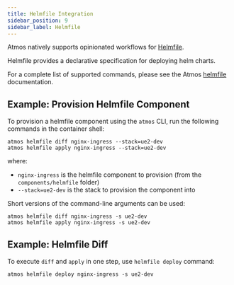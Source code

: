```yaml
---
title: Helmfile Integration
sidebar_position: 9
sidebar_label: Helmfile
---
```


Atmos natively supports opinionated workflows for [Helmfile](https://github.com/helmfile/helmfile).

Helmfile provides a declarative specification for deploying helm charts.

For a complete list of supported commands, please see the Atmos [helmfile](/cli/commands/helmfile/usage) documentation.

## Example: Provision Helmfile Component

To provision a helmfile component using the `atmos` CLI, run the following commands in the container shell:

```shell
atmos helmfile diff nginx-ingress --stack=ue2-dev
atmos helmfile apply nginx-ingress --stack=ue2-dev
```

where:

- `nginx-ingress` is the helmfile component to provision (from the `components/helmfile` folder)
- `--stack=ue2-dev` is the stack to provision the component into

Short versions of the command-line arguments can be used:

```shell
atmos helmfile diff nginx-ingress -s ue2-dev
atmos helmfile apply nginx-ingress -s ue2-dev
```

## Example: Helmfile Diff

To execute `diff` and `apply` in one step, use `helmfile deploy` command:

```shell
atmos helmfile deploy nginx-ingress -s ue2-dev
```

